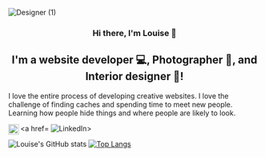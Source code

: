  
![Designer (1)](https://user-images.githubusercontent.com/77670525/175287582-1d188c37-1767-4534-9763-366daaf05a14.png)

<h3 align="center">
Hi there, I'm Louise</a> 👋
</h3>

<h2 align="center">
I'm a website developer 💻, Photographer 📸, and  Interior designer 🎨!
</h2> 

I love the entire process of developing creative websites. I love the challenge of finding caches and spending time to meet new people. Learning how people hide things and where people are likely to look.

<a href=	![LinkedIn](https://img.shields.io/badge/linkedin-%230077B5.svg?style=for-the-badge&logo=linkedin&logoColor=white)><img align="left" src="https://raw.githubusercontent.com/yushi1007/yushi1007/main/images/linkedin.svg" alt="Yu Shi | LinkedIn" width="21px"/></a>

![Louise's GitHub stats](https://github-readme-stats.vercel.app/api?username=LouisevS&show_icons=true&theme=omni)
[![Top Langs](https://github-readme-stats.vercel.app/api/top-langs/?username=LouisevS&show_icons=true&theme=omni)](https://github.com/LouisevS)

